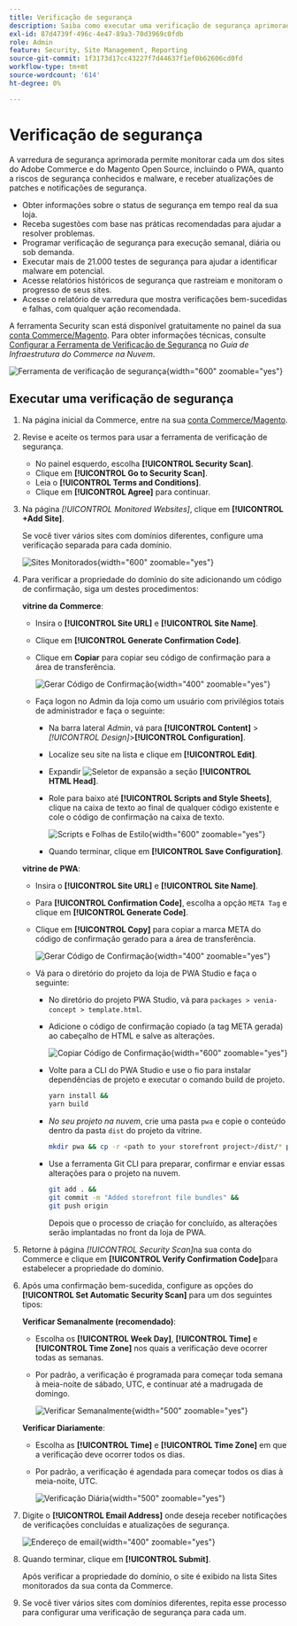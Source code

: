 ```yaml
---
title: Verificação de segurança
description: Saiba como executar uma verificação de segurança aprimorada e monitorar cada um dos sites Adobe Commerce e Magento Open Source.
exl-id: 87d4739f-496c-4e47-89a3-70d3969c0fdb
role: Admin
feature: Security, Site Management, Reporting
source-git-commit: 1f3173d17cc43227f7d44637f1ef0b62606cd0fd
workflow-type: tm+mt
source-wordcount: '614'
ht-degree: 0%

---
```


# Verificação de segurança

A varredura de segurança aprimorada permite monitorar cada um dos sites do Adobe Commerce e do Magento Open Source, incluindo o PWA, quanto a riscos de segurança conhecidos e malware, e receber atualizações de patches e notificações de segurança.

- Obter informações sobre o status de segurança em tempo real da sua loja.
- Receba sugestões com base nas práticas recomendadas para ajudar a resolver problemas.
- Programar verificação de segurança para execução semanal, diária ou sob demanda.
- Executar mais de 21.000 testes de segurança para ajudar a identificar malware em potencial.
- Acesse relatórios históricos de segurança que rastreiam e monitoram o progresso de seus sites.
- Acesse o relatório de varredura que mostra verificações bem-sucedidas e falhas, com qualquer ação recomendada.

A ferramenta Security scan está disponível gratuitamente no painel da sua [conta Commerce/Magento](../getting-started/commerce-account-create.md). Para obter informações técnicas, consulte [Configurar a Ferramenta de Verificação de Segurança](https://experienceleague.adobe.com/docs/commerce-cloud-service/user-guide/launch/overview.html?lang=pt-BR#set-up-the-security-scan-tool) no _Guia de Infraestrutura do Commerce na Nuvem_.

![Ferramenta de verificação de segurança](./assets/magento-security-scan.png){width="600" zoomable="yes"}

## Executar uma verificação de segurança

1. Na página inicial da Commerce, entre na sua [conta Commerce/Magento](../getting-started/commerce-account-create.md).

1. Revise e aceite os termos para usar a ferramenta de verificação de segurança.

   - No painel esquerdo, escolha **[!UICONTROL Security Scan]**.
   - Clique em **[!UICONTROL Go to Security Scan]**.
   - Leia o **[!UICONTROL Terms and Conditions]**.
   - Clique em **[!UICONTROL Agree]** para continuar.

1. Na página _[!UICONTROL Monitored Websites]_, clique em **[!UICONTROL +Add Site]**.

   Se você tiver vários sites com domínios diferentes, configure uma verificação separada para cada domínio.

   ![Sites Monitorados](./assets/monitored-website.png){width="600" zoomable="yes"}

1. Para verificar a propriedade do domínio do site adicionando um código de confirmação, siga um destes procedimentos:

   **vitrine da Commerce**:

   - Insira o **[!UICONTROL Site URL]** e **[!UICONTROL Site Name]**.
   - Clique em **[!UICONTROL Generate Confirmation Code]**.
   - Clique em **Copiar** para copiar seu código de confirmação para a área de transferência.

     ![Gerar Código de Confirmação](./assets/scan-site1.png){width="400" zoomable="yes"}

   - Faça logon no Admin da loja como um usuário com privilégios totais de administrador e faça o seguinte:

      - Na barra lateral _Admin_, vá para **[!UICONTROL Content]** > _[!UICONTROL Design]_>**[!UICONTROL Configuration]**.
      - Localize seu site na lista e clique em **[!UICONTROL Edit]**.
      - Expandir ![Seletor de expansão](../assets/icon-display-expand.png) a seção **[!UICONTROL HTML Head]**.
      - Role para baixo até **[!UICONTROL Scripts and Style Sheets]**, clique na caixa de texto ao final de qualquer código existente e cole o código de confirmação na caixa de texto.

        ![Scripts e Folhas de Estilo](./assets/scan-paste-code.png){width="600" zoomable="yes"}

      - Quando terminar, clique em **[!UICONTROL Save Configuration]**.

   **vitrine de PWA**:

   - Insira o **[!UICONTROL Site URL]** e **[!UICONTROL Site Name]**.

   - Para **[!UICONTROL Confirmation Code]**, escolha a opção `META Tag` e clique em **[!UICONTROL Generate Code]**.

   - Clique em **[!UICONTROL Copy]** para copiar a marca META do código de confirmação gerado para a área de transferência.

     ![Gerar Código de Confirmação](./assets/scan-site2.png){width="400" zoomable="yes"}

   - Vá para o diretório do projeto da loja de PWA Studio e faça o seguinte:

      - No diretório do projeto PWA Studio, vá para `packages > venia-concept > template.html`.
      - Adicione o código de confirmação copiado (a tag META gerada) ao cabeçalho de HTML e salve as alterações.

        ![Copiar Código de Confirmação](./assets/code-pwa.png){width="600" zoomable="yes"}

      - Volte para a CLI do PWA Studio e use o fio para instalar dependências de projeto e executar o comando build de projeto.

        ```sh
        yarn install &&
        yarn build
        ```

      - *No seu projeto na nuvem*, crie uma pasta `pwa` e copie o conteúdo dentro da pasta `dist` do projeto da vitrine.

        ```sh
        mkdir pwa && cp -r <path to your storefront project>/dist/* pwa
        ```

      - Use a ferramenta Git CLI para preparar, confirmar e enviar essas alterações para o projeto na nuvem.

        ```sh
        git add . &&
        git commit -m "Added storefront file bundles" &&
        git push origin
        ```

        Depois que o processo de criação for concluído, as alterações serão implantadas no front da loja de PWA.

1. Retorne à página _[!UICONTROL Security Scan]_&#x200B;na sua conta do Commerce e clique em **[!UICONTROL Verify Confirmation Code]**&#x200B;para estabelecer a propriedade do domínio.

1. Após uma confirmação bem-sucedida, configure as opções do **[!UICONTROL Set Automatic Security Scan]** para um dos seguintes tipos:

   **Verificar Semanalmente (recomendado)**:

   - Escolha os **[!UICONTROL Week Day]**, **[!UICONTROL Time]** e **[!UICONTROL Time Zone]** nos quais a verificação deve ocorrer todas as semanas.
   - Por padrão, a verificação é programada para começar toda semana à meia-noite de sábado, UTC, e continuar até a madrugada de domingo.

     ![Verificar Semanalmente](./assets/scan-weekly.png){width="500" zoomable="yes"}

   **Verificar Diariamente**:

   - Escolha as **[!UICONTROL Time]** e **[!UICONTROL Time Zone]** em que a verificação deve ocorrer todos os dias.
   - Por padrão, a verificação é agendada para começar todos os dias à meia-noite, UTC.

     ![Verificação Diária](./assets/scan-daily.png){width="500" zoomable="yes"}

1. Digite o **[!UICONTROL Email Address]** onde deseja receber notificações de verificações concluídas e atualizações de segurança.

   ![Endereço de email](./assets/scan-notification-email.png){width="400" zoomable="yes"}

1. Quando terminar, clique em **[!UICONTROL Submit]**.

   Após verificar a propriedade do domínio, o site é exibido na lista Sites monitorados da sua conta da Commerce.

1. Se você tiver vários sites com domínios diferentes, repita esse processo para configurar uma verificação de segurança para cada um.

